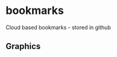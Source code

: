 # bookmarks
Cloud based bookmarks - stored in github

## Graphics

[GLSL Tutorial - Creating a shader]: http://www.lighthouse3d.com/tutorials/glsl-tutorial/creating-a-shader/ "More text here"

